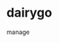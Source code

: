 # dairygo

manage

<!--
"kill -TERM $(lsof -ti:3000)"

insert global data
price ()
quantity

export counter
1. cow, bufallo milk, dahi, paneer, kurauni, kulfi, nauni
1. rate input and edit
1. insert these auto with +
1. insert custom kharcha as well

export thekka
(baaki)insert custom people price

import
1. daily income/outgoing price insert
1. milk (choose from cow buff) -> from 2,3 peoples people&price insert place

note* daily remaining transfered as other dairy items(dahi, paneer etc)

calc
total quantity imported,remaining,exported
total price sold, bought, to sell
daily calc, monthly calc
-->
